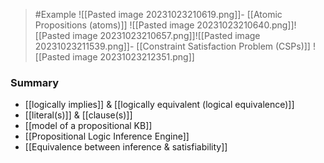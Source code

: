 >	#Example 
>	![[Pasted image 20231023210619.png]]- [[Atomic Propositions (atoms)]]
>	![[Pasted image 20231023210640.png]]![[Pasted image 20231023210657.png]]![[Pasted image 20231023211539.png]]- [[Constraint Satisfaction Problem (CSPs)]]
>	![[Pasted image 20231023212351.png]]

### Summary
- [[logically implies]] & [[logically equivalent (logical equivalence)]]
- [[literal(s)]] & [[clause(s)]]
- [[model of a propositional KB]]
- [[Propositional Logic Inference Engine]]
- [[Equivalence between inference & satisfiability]]